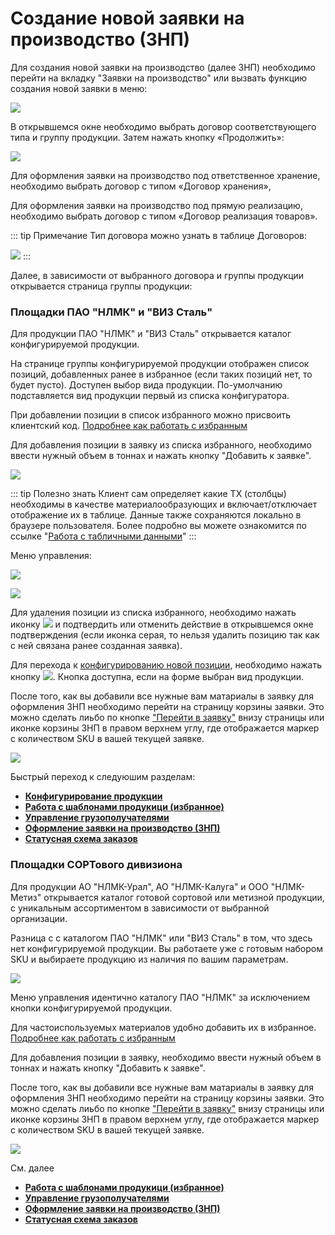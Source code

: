 # Создание новой заявки на производство (ЗНП)


Для создания новой заявки на производство (далее ЗНП) необходимо перейти на вкладку "Заявки на производство" или вызвать функцию создания новой заявки в меню:

![](../../images/order/04.jpg)

В открывшемся окне необходимо выбрать договор соответствующего типа и группу продукции. Затем нажать кнопку «Продолжить»:

![](../../images/order/05.jpg)

Для оформления заявки на производство под ответственное хранение, необходимо выбрать договор с типом «Договор хранения», 

Для оформления заявки на производство под прямую реализацию, необходимо выбрать договор с типом «Договор реализация товаров».

::: tip Примечание
Тип договора можно узнать в таблице Договоров:

![](../../images/order/06.png)
:::

Далее, в зависимости от выбранного договора и группы продукции открывается страница группы продукции:

### Площадки ПАО "НЛМК" и "ВИЗ Сталь" 
Для продукции ПАО "НЛМК" и "ВИЗ Сталь" открывается каталог конфигурируемой продукции.

На странице группы конфигурируемой продукции отображен список позиций, добавленных ранее в избранное (если таких позиций нет, то будет пусто). Доступен выбор вида продукции. По-умолчанию подставляется вид продукции первый из списка конфигуратора.

При добавлении позиции в список избранного можно присвоить клиентский код. [Подробнее как работать с избранным](/guide/order/favorite.html)

Для добавления позиции в заявку из списка избранного, необходимо ввести нужный объем в тоннах и нажать кнопку "Добавить к заявке".

![](../../images/order/07.jpg)

::: tip Полезно знать
Клиент сам определяет какие ТХ (столбцы) необходимы в качестве материалообразующих и включает/отключает отображение их в таблице. Данные также сохраняются локально в браузере пользователя. Более подробно вы можете ознакомится по ссылке "[Работа с табличными данными](/guide/dx.html)"
:::

Меню управления:

![](../../images/order/08.png)

![](../../images/order/09.png)

Для удаления позиции из списка избранного, необходимо нажать иконку ![](../../images/order/ico-del.png) и подтвердить или отменить действие в открывшемся окне подтверждения (если иконка серая, то нельзя удалить позицию так как с ней связана ранее созданная заявка).

Для перехода к [конфигурированию новой позиции](/guide/order/pc.html), необходимо нажать кнопку ![](../../images/order/ico-pc.png). Кнопка доступна, если на форме выбран вид продукции.

После того, как вы добавили все нужные вам матариалы в заявку для оформления ЗНП необходимо перейти на страницу корзины заявки.
Это можно сделать лиьбо по кнопке ["Перейти в заявку"](/guide/order/checkout.html) внизу страницы или иконке корзины ЗНП в правом верхнем углу, где отображается маркер с количеством SKU в вашей текущей заявке.

![](../../images/order/11.png)

Быстрый переход к следуюшим разделам: 
- **[Конфигурирование продукции](/guide/order/pc.html)**
- **[Работа с шаблонами продукици (избранное)](/guide/order/favorite.html)**
- **[Управление грузополучателями](/guide/order/consignee.html)**
- **[Оформление заявки на производство (ЗНП)](/guide/order/checkout.html)**
- **[Статусная схема заказов](/guide/order/status.html)**

### Площадки СОРТового дивизиона 

Для продукции АО "НЛМК-Урал", АО "НЛМК-Калуга" и ООО "НЛМК-Метиз" открывается каталог готовой сортовой или метизной продукции, с уникальным ассортиментом в зависимости от выбранной организации.

Разница с с каталогом ПАО "НЛМК" или "ВИЗ Сталь" в том, что здесь нет конфигурируемой продукции. Вы работаете уже с готовым набором SKU и выбираете продукцию из наличия по вашим параметрам.

![](../../images/order/10.jpg)

Меню управления идентично каталогу ПАО "НЛМК" за исключением кнопки конфигурируемой продукции.

Для частоиспользуемых материалов удобно добавить их в избранное. [Подробнее как работать с избранным](/guide/order/favorite.html)

Для добавления позиции в заявку, необходимо ввести нужный объем в тоннах и нажать кнопку "Добавить к заявке".

После того, как вы добавили все нужные вам матариалы в заявку для оформления ЗНП необходимо перейти на страницу корзины заявки.
Это можно сделать лиьбо по кнопке ["Перейти в заявку"](/guide/order/checkout.html) внизу страницы или иконке корзины ЗНП в правом верхнем углу, где отображается маркер с количеством SKU в вашей текущей заявке.

![](../../images/order/11.png)

См. далее 
- **[Работа с шаблонами продукици (избранное)](/guide/order/favorite.html)**
- **[Управление грузополучателями](/guide/order/consignee.html)**
- **[Оформление заявки на производство (ЗНП)](/guide/order/checkout.html)**
- **[Статусная схема заказов](/guide/order/status.html)**
